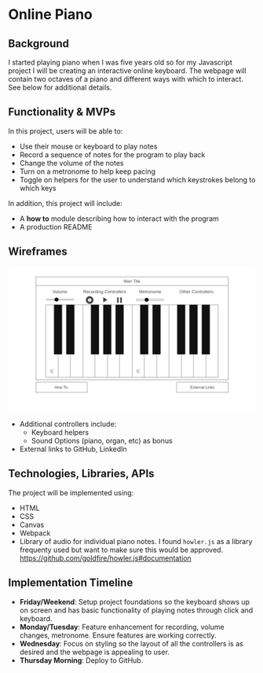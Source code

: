 # Online Piano

## Background
I started playing piano when I was five years old so for my Javascript project I will be creating an interactive online keyboard.  The webpage will contain two octaves of a piano and different ways with which to interact.  See below for additional details.

## Functionality & MVPs
In this project, users will be able to:
* Use their mouse or keyboard to play notes
* Record a sequence of notes for the program to play back
* Change the volume of the notes
* Turn on a metronome to help keep pacing
* Toggle on helpers for the user to understand which keystrokes belong to which keys 

In addition, this project will include:
* A **how to** module describing how to interact with the program
* A production README

## Wireframes
![wireframe](wireframe.png "wireframe")
* Additional controllers include:
    * Keyboard helpers
    * Sound Options (piano, organ, etc) as bonus
* External links to GitHub, LinkedIn

## Technologies, Libraries, APIs
The project will be implemented using:
* HTML
* CSS
* Canvas
* Webpack
* Library of audio for individual piano notes.  I found `howler.js` as a library frequenty used but want to make sure this would be approved. https://github.com/goldfire/howler.js#documentation

## Implementation Timeline
* **Friday/Weekend**: Setup project foundations so the keyboard shows up on screen and has basic functionality of playing notes through click and keyboard.
* **Monday/Tuesday**: Feature enhancement for recording, volume changes, metronome.  Ensure features are working correctly.
* **Wednesday**: Focus on styling so the layout of all the controllers is as desired and the webpage is appealing to user.
* **Thursday Morning**: Deploy to GitHub.